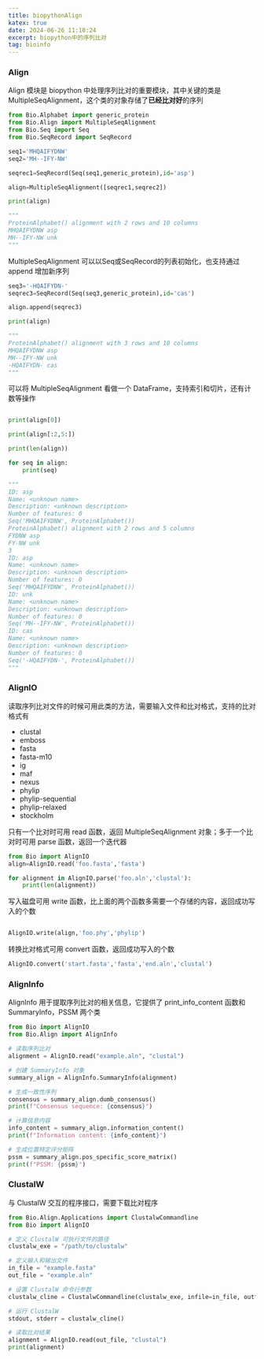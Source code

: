 ```yaml
---
title: biopythonAlign
katex: true
date: 2024-06-26 11:10:24
excerpt: biopython中的序列比对
tag: bioinfo
---
```


### Align

Align 模块是 biopython 中处理序列比对的重要模块，其中关键的类是 MultipleSeqAlignment，这个类的对象存储了**已经比对好**的序列

```python
from Bio.Alphabet import generic_protein
from Bio.Align import MultipleSeqAlignment
from Bio.Seq import Seq
from Bio.SeqRecord import SeqRecord

seq1='MHQAIFYDNW'
seq2='MH--IFY-NW'

seqrec1=SeqRecord(Seq(seq1,generic_protein),id='asp')                                                seqrec2=SeqRecord(Seq(seq2,generic_protein),id='unk')

align=MultipleSeqAlignment([seqrec1,seqrec2])

print(align)

"""
ProteinAlphabet() alignment with 2 rows and 10 columns
MHQAIFYDNW asp
MH--IFY-NW unk
"""

```

MultipleSeqAlignment 可以以Seq或SeqRecord的列表初始化，也支持通过 append 增加新序列

```python
seq3='-HQAIFYDN-'
seqrec3=SeqRecord(Seq(seq3,generic_protein),id='cas')

align.append(seqrec3)

print(align)

"""
ProteinAlphabet() alignment with 3 rows and 10 columns
MHQAIFYDNW asp
MH--IFY-NW unk
-HQAIFYDN- cas
"""
```

可以将 MultipleSeqAlignment 看做一个 DataFrame，支持索引和切片，还有计数等操作

```python

print(align[0])

print(align[:2,5:])

print(len(align))

for seq in align:
    print(seq)

"""
ID: asp
Name: <unknown name>
Description: <unknown description>
Number of features: 0
Seq('MHQAIFYDNW', ProteinAlphabet())
ProteinAlphabet() alignment with 2 rows and 5 columns
FYDNW asp
FY-NW unk
3
ID: asp
Name: <unknown name>
Description: <unknown description>
Number of features: 0
Seq('MHQAIFYDNW', ProteinAlphabet())
ID: unk
Name: <unknown name>
Description: <unknown description>
Number of features: 0
Seq('MH--IFY-NW', ProteinAlphabet())
ID: cas
Name: <unknown name>
Description: <unknown description>
Number of features: 0
Seq('-HQAIFYDN-', ProteinAlphabet())
"""

```

### AlignIO

读取序列比对文件的时候可用此类的方法，需要输入文件和比对格式，支持的比对格式有

- clustal
- emboss
- fasta
- fasta-m10
- ig
- maf
- nexus
- phylip
- phylip-sequential
- phylip-relaxed
- stockholm

只有一个比对时可用 read 函数，返回 MultipleSeqAlignment 对象；多于一个比对时可用 parse 函数，返回一个迭代器


```python
from Bio import AlignIO
align=AlignIO.read('foo.fasta','fasta')

for alignment in AlignIO.parse('foo.aln','clustal'):
    print(len(alignment))

```

写入磁盘可用 write 函数，比上面的两个函数多需要一个存储的内容，返回成功写入的个数

```python

AlignIO.write(align,'foo.phy','phylip')
```

转换比对格式可用 convert 函数，返回成功写入的个数

```python
AlignIO.convert('start.fasta','fasta','end.aln','clustal')
```

### AlignInfo

AlignInfo 用于提取序列比对的相关信息，它提供了 print_info_content 函数和 SummaryInfo，PSSM 两个类


```python
from Bio import AlignIO
from Bio.Align import AlignInfo

# 读取序列比对
alignment = AlignIO.read("example.aln", "clustal")

# 创建 SummaryInfo 对象
summary_align = AlignInfo.SummaryInfo(alignment)

# 生成一致性序列
consensus = summary_align.dumb_consensus()
print(f"Consensus sequence: {consensus}")

# 计算信息内容
info_content = summary_align.information_content()
print(f"Information content: {info_content}")

# 生成位置特定评分矩阵
pssm = summary_align.pos_specific_score_matrix()
print(f"PSSM: {pssm}")

```

### ClustalW

与 ClustalW 交互的程序接口，需要下载比对程序


```python
from Bio.Align.Applications import ClustalwCommandline
from Bio import AlignIO

# 定义 ClustalW 可执行文件的路径
clustalw_exe = "/path/to/clustalw"

# 定义输入和输出文件
in_file = "example.fasta"
out_file = "example.aln"

# 设置 ClustalW 命令行参数
clustalw_cline = ClustalwCommandline(clustalw_exe, infile=in_file, outfile=out_file)

# 运行 ClustalW
stdout, stderr = clustalw_cline()

# 读取比对结果
alignment = AlignIO.read(out_file, "clustal")
print(alignment)


```
